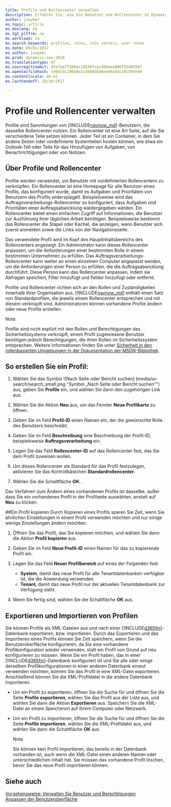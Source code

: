 ```yaml
---
title: Profile und Rollencenter verwalten
description: Erfahren Sie, wie Sie Benutzer und Rollencenter in Dynamics NAV verwalten.
author: jswymer
ms.topic: article
ms.devlang: na
ms.tgt_pltfrm: na
ms.workload: na
ms.search.keywords: profiles, roles, role centers, user roles
ms.date: 09/01/2017
ms.author: jswymer
ms.prod: dynamics-nav-2018
ms.translationtype: HT
ms.sourcegitcommit: 4fefaef7380ac10836fcac404eea006f55d8556f
ms.openlocfilehash: cd60cbc206b8e2cd6665b98ee49a5dc10c50fe08
ms.contentlocale: de-at
ms.lasthandoff: 10/16/2017

---
```

# <a name="managing-profiles-and-role-centers"></a>Profile und Rollencenter verwalten
Profile sind Sammlungen von [!INCLUDE[navnow_md](includes/navnow_md.md)]-Benutzern, die dasselbe Rollencenter nutzen. Ein Rollencenter ist eine Art Seite, auf die Sie verschiedene Teile setzen können. Jeder Teil ist ein Container, in dem Sie andere Seiten oder vordefinierte Systemteilen hosten können, wie etwa ein Outlook-Teil oder Teile für das Hinzufügen von Aufgaben, von Benachrichtigungen oder von Notizen.  

## <a name="about-profiles-and-role-centers"></a>Über Profile und Rollencenter
Profile werden verwendet, um Benutzer mit vordefinierten Rollencentern zu verknüpfen. Ein Rollencenter ist eine Homepage für alle Benutzer eines Profils, das konfiguriert wurde, damit es Aufgaben und Prioritäten von Benutzern des Profils widerspiegelt. Beispielsweise wird das Auftragsverarbeitungs-Rollencenter so konfiguriert, dass Aufgaben und Prioritäten einer Auftragsabwicklung wiedergegeben werden. Ein Rollencenter bietet einen einfachen Zugriff auf Informationen, die Benutzer zur Ausführung ihrer täglichen Arbeit benötigen. Beispielsweise bestimmt das Rollencenter die Stapel oder Kachel, die anzeigen, wenn Benutzer sich zuerst anmelden sowie die Links von der Navigationsseite.

Das verwendete Profil wird im Kopf des Hauptinhaltsbereichs des Rollencenters angezeigt. Ein Administrator kann dieses Rollencenter anpassen, um die Anforderungen einer bestimmten Rolle in einem bestimmten Unternehmen zu erfüllen. Das Auftragsverarbeitungs-Rollencenter kann weiter an einen einzelnen Computer angepasst werden, um die Anforderungen einer Person zu erfüllen, die die Auftragsabwicklung durchführt. Diese Person kann das Rollencenter anpassen, indem sie Abfragen speichert, Filter hinzufügt und Felder hinzufügt oder entfernt.

Profile und Rollencenter richten sich an den Rollen und Zuständigkeiten innerhalb Ihrer Organisation aus. [!INCLUDE[navnow_md](includes/navnow_md.md)] enthält einen Satz von Standardprofilen, die jeweils einem Rollencenter entsprechen und mit diesem verknüpft sind. Administratoren können vorhandene Profile ändern oder neue Profile erstellen.  
  
> [!NOTE]  
>  Profile sind nicht explizit mit den Rollen und Berechtigungen des Sicherheitssystems verknüpft, einem Profil zugewiesene Benutzer benötigen jedoch Berechtigungen, die ihren Rollen im Sicherheitssystem entsprechen. Weitere Informationen finden Sie unter [Sicherheit in den rollenbasierten Umgebungen in der Dokumentation der MSDN-Bibliothek](http://go.microsoft.com/fwlink?LinkId=147633). 

## <a name="to-create-a-profile"></a>So erstellen Sie ein Profil:
1.  Wählen Sie das Symbol ![Nach Seite oder Bericht suchen] (media/ui-search/search_small.png "Symbol „Nach Seite oder Bericht suchen”") aus, geben Sie **Profile** ein, und wählen Sie dann den zugehörigen Link aus.  
  
2.  Wählen Sie die Aktion **Neu** aus, um das Fenster **Neue Profilkarte** zu öffnen.  
  
3.  Geben Sie im Feld **Profil-ID** einen Namen ein, der die gewünschte Rolle des Benutzers beschreibt.  
  
4.  Geben Sie im Feld **Beschreibung** eine Beschreibung der Profil-ID, beispielsweise **Auftragsverarbeitung** ein.  
  
5.  Legen Sie das Feld **Rollencenter-ID** auf das Rollencenter fest, das Sie dem Profil zuweisen wollen.  
  
6.  Um dieses Rollencenter als Standard für das Profil festzulegen, aktivieren Sie das Kontrollkästchen **Standardrollencenter**.  
  
7.  Wählen Sie die Schaltfläche **OK**. .  
  
Das Verfahren zum Ändern eines vorhandenen Profils ist dasselbe, außer dass Sie ein vorhandenes Profil in der Profilseite auswählen, anstatt auf **Neu** zu klicken.  


##<a name="copying-a-profile"></a>Ein Profil kopieren 
Durch Kopieren eines Profils sparen Sie Zeit, wenn Sie ähnlichen Einstellungen in einem Profil verwenden möchten und nur einige wenige Einstellungen ändern möchten.

1.  Öffnen Sie das Profil, das Sie kopieren möchten, und wählen Sie dann die Aktion **Profil kopieren** aus.

2.  Geben Sie im Feld **Neue Profil-ID** einen Namen für das zu kopierende Profil ein. 

3.  Legen Sie das Feld **Neuer Profilbereich** auf eines der Folgenden fest:

    - **System**, damit das neue Profil für alle Tenantdatenbanken verfügbar ist, die die Anwendung verwenden.
    - **Tenant**, damit das neue Profil nur der aktuellen Tenantdatenbank zur Verfügung steht. 
4. Wenn Sie fertig sind, wählen Sie die Schaltfläche **OK** aus.

## <a name="ExportImportProfile"></a>Exportieren und Importieren von Profilen

Sie können Profile als XML-Dateien aus und nach einer [!INCLUDE[d365fin](includes/d365fin_md.md)]-Datenbank exportieren, bzw. importieren. Durch das Exportieren und das Importieren eines Profils können Sie Zeit speichern, wenn Sie die Benutzeroberfläche konfigurieren, da Sie eine vorhandene Profilkonfiguration wieder verwenden, statt ein Profil von Grund auf neu konfigurieren zu müssen. Wenn Sie ein Profil haben, das in einer [!INCLUDE[d365fin](includes/d365fin_md.md)]-Datenbank konfiguriert ist und Sie alle oder einige derselben Profilkonfigurationen in einer anderen Datenbank erneut verwenden möchten, können Sie das Profil in eine XML-Datei exportieren. Anschließend können Sie die XML-Profildatei in die andere Datenbank importieren.

-   Um ein Profil zu exportieren, öffnen Sie die Suche für und öffnen Sie die Seite **Profile exportieren**, wählen Sie das Profil aus der Liste aus, und wählen Sie dann die Aktion **Exportieren** aus. Speichern Sie die XML-Datei an einem Speicherort auf Ihrem Computer oder Netzwerk. 
  
-   Um ein Profil zu importieren, öffnen Sie die Suche für und öffnen Sie die Seite **Profile importieren**, wählen Sie die XML-Profildatei aus, und wählen Sie dann die Schaltfläche **OK** aus. 

    > [!NOTE]  
    >  Sie können kein Profil importieren, das bereits in der Datenbank vorhanden ist, auch wenn die XML-Datei einen anderen Namen oder unterschiedlichen Inhalt hat. Sie müssen das vorhandene Profil löschen, bevor Sie das neue Profil importieren können. 



## <a name="see-also"></a>Siehe auch  
[Vorgehensweise: Verwalten Sie Benutzer und Berechtigungen](ui-how-users-permissions.md)  
[Anpassen der Benutzeroberfläche](ui-customizing-overview.md)   
<!--[Security Overview](../Security%20Overview.md)-->

